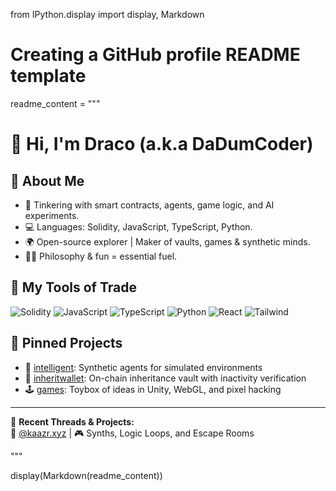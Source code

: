 from IPython.display import display, Markdown

# Creating a GitHub profile README template
readme_content = """
# 👋 Hi, I'm Draco (a.k.a DaDumCoder)

## 🧠 About Me
- 🔬 Tinkering with smart contracts, agents, game logic, and AI experiments.
- 💻 Languages: Solidity, JavaScript, TypeScript, Python.
- 🌍 Open-source explorer | Maker of vaults, games & synthetic minds.
- 🧙‍♂️ Philosophy & fun = essential fuel.

## 🔧 My Tools of Trade
![Solidity](https://img.shields.io/badge/-Solidity-363636?style=flat&logo=solidity)
![JavaScript](https://img.shields.io/badge/-JavaScript-F7DF1E?style=flat&logo=javascript&logoColor=black)
![TypeScript](https://img.shields.io/badge/-TypeScript-007ACC?style=flat&logo=typescript)
![Python](https://img.shields.io/badge/-Python-3776AB?style=flat&logo=python&logoColor=white)
![React](https://img.shields.io/badge/-React-61DAFB?style=flat&logo=react&logoColor=black)
![Tailwind](https://img.shields.io/badge/-TailwindCSS-38B2AC?style=flat&logo=tailwind-css&logoColor=white)

## 📌 Pinned Projects
- 🧠 [intelligent](https://github.com/DaDumCoder/intelligent): Synthetic agents for simulated environments
- 🏦 [inheritwallet](https://github.com/DaDumCoder/InheritWallet): On-chain inheritance vault with inactivity verification
- 🕹 [games](https://github.com/DaDumCoder/games): Toybox of ideas in Unity, WebGL, and pixel hacking

---

🧵 **Recent Threads & Projects:**  
🔗 [@kaazr.xyz](https://kaazr.xyz) | 🎮 Synths, Logic Loops, and Escape Rooms

"""

display(Markdown(readme_content))
